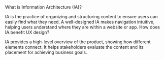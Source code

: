 What is Information Architecture (IA)?

IA is the practice of organizing and structuring content to ensure users can easily find what they need.
A well-designed IA makes navigation intuitive, helping users understand where they are within a website or app.
How does IA benefit UX design?

IA provides a high-level overview of the product, showing how different elements connect.
It helps stakeholders evaluate the content and its placement for achieving business goals.
